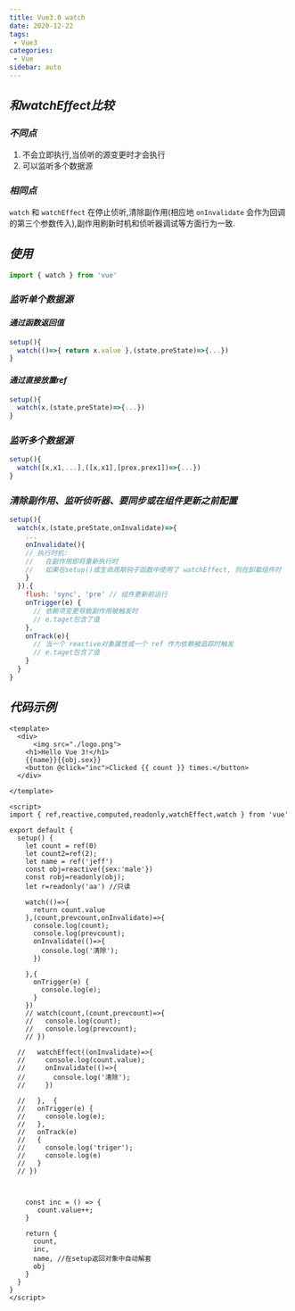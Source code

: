 ```yaml
---
title: Vue3.0 watch
date: 2020-12-22
tags:
 - Vue3
categories:
 - Vue
sidebar: auto
---
```


## ***和watchEffect比较***

### ***不同点***

1. 不会立即执行,当侦听的源变更时才会执行
2. 可以监听多个数据源

### ***相同点***

`watch` 和 `watchEffect` 在停止侦听,清除副作用(相应地 `onInvalidate` 会作为回调的第三个参数传入),副作用刷新时机和侦听器调试等方面行为一致.

## ***使用***

```javascript
import { watch } from 'vue'
```

### ***监听单个数据源***

#### ***通过函数返回值***

```javascript
setup(){
  watch(()=>{ return x.value },(state,preState)=>{...})
}
```

#### ***通过直接放置ref***

```javascript
setup(){
  watch(x,(state,preState)=>{...})
}
```

### ***监听多个数据源***

```javascript
setup(){
  watch([x,x1,...],([x,x1],[prex,prex1])=>{...})
}
```

### ***清除副作用、监听侦听器、要同步或在组件更新之前配置***

```javascript
setup(){
  watch(x,(state,preState,onInvalidate)=>{
    ...
    onInvalidate(){
    // 执行时机:
    //   在副作用即将重新执行时
    //   如果在setup()或生命周期钩子函数中使用了 watchEffect, 则在卸载组件时
    }
  }),{
    flush: 'sync', 'pre' // 组件更新前运行
    onTrigger(e) {
      // 依赖项变更导致副作用被触发时
      // e.taget包含了值
    },
    onTrack(e){
      // 当一个 reactive对象属性或一个 ref 作为依赖被追踪时触发
      // e.taget包含了值
    }
  }
}
```

## ***代码示例***

```vue
<template>
  <div>
      <img src="./logo.png">
    <h1>Hello Vue 3!</h1>
    {{name}}{{obj.sex}}
    <button @click="inc">Clicked {{ count }} times.</button>
  </div>

</template>

<script>
import { ref,reactive,computed,readonly,watchEffect,watch } from 'vue'

export default {
  setup() {
    let count = ref(0)
    let count2=ref(2);
    let name = ref('jeff')
    const obj=reactive({sex:'male'})
    const robj=readonly(obj); 
    let r=readonly('aa') //只读

    watch(()=>{
      return count.value
    },(count,prevcount,onInvalidate)=>{
      console.log(count);
      console.log(prevcount);
      onInvalidate(()=>{
        console.log('清除');
      })
      
    },{
      onTrigger(e) {
        console.log(e);
      }
    })
    // watch(count,(count,prevcount)=>{
    //   console.log(count);
    //   console.log(prevcount);
    // })

  //   watchEffect((onInvalidate)=>{
  //     console.log(count.value);
  //     onInvalidate(()=>{
  //       console.log('清除');
  //     })

  //   },  {
  //   onTrigger(e) {
  //     console.log(e);
  //   },
  //   onTrack(e)
  //   {
  //     console.log('triger');
  //     console.log(e)
  //   }
  // })
    


    const inc = () => {
       count.value++;
    }

    return {
      count,
      inc,
      name, //在setup返回对象中自动解套
      obj
    }
  }
}
</script>
```
